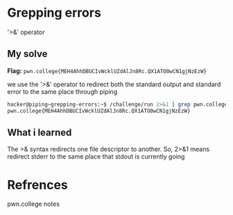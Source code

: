 # Grepping errors
'>&' operator

## My solve
**Flag:** `pwn.college{MEH4AhhDBUCIvWcklUZdAlJn8Rc.QX1ATO0wCN1gjNzEzW}`

we use the '>&' operator to redirect both the standard output and standard error to the same place through piping

```bash
hacker@piping~grepping-errors:~$ /challenge/run 2>&1 | grep pwn.college
pwn.college{MEH4AhhDBUCIvWcklUZdAlJn8Rc.QX1ATO0wCN1gjNzEzW}
```

## What i learned
The >& syntax redirects one file descriptor to another. So, 2>&1 means redirect stderr to the same place that stdout is currently going

# Refrences
pwn.college notes